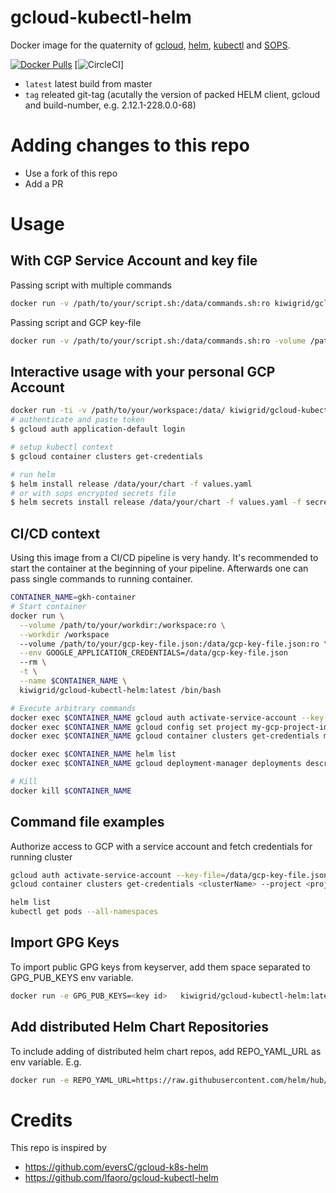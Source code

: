 # gcloud-kubectl-helm
Docker image for the quaternity of [gcloud](https://cloud.google.com/sdk/docs/), [helm](https://www.helm.sh), [kubectl](https://kubernetes.io/docs/reference/kubectl/kubectl/) and [SOPS](https://github.com/mozilla/sops).

[![Docker Pulls](https://img.shields.io/docker/pulls/kiwigrid/gcloud-kubectl-helm.svg?style=plastic)](https://hub.docker.com/r/kiwigrid/gcloud-kubectl-helm/)
[![CircleCI](https://img.shields.io/circleci/project/github/kiwigrid/gcloud-kubectl-helm/master.svg?style=plastic)]

- `latest` latest build from master
- `tag` releated git-tag (acutally the version of packed HELM client, gcloud and build-number, e.g. 2.12.1-228.0.0-68)

# Adding changes to this repo
* Use a fork of this repo
* Add a PR

# Usage

## With CGP Service Account and key file

Passing script with multiple commands
```bash
docker run -v /path/to/your/script.sh:/data/commands.sh:ro kiwigrid/gcloud-kubectl-helm
```

Passing script and GCP key-file
```bash
docker run -v /path/to/your/script.sh:/data/commands.sh:ro -volume /path/to/your/key-file.json:/data/gcp-key-file.json:ro kiwigrid/gcloud-kubectl-helm
```

## Interactive usage with your personal GCP Account

```bash
docker run -ti -v /path/to/your/workspace:/data/ kiwigrid/gcloud-kubectl-helm bash
# authenticate and paste token
$ gcloud auth application-default login

# setup kubectl context
$ gcloud container clusters get-credentials

# run helm
$ helm install release /data/your/chart -f values.yaml
# or with sops encrypted secrets file
$ helm secrets install release /data/your/chart -f values.yaml -f secrets.myapp.yaml
```

## CI/CD context
Using this image from a CI/CD pipeline is very handy.
It's recommended to start the container at the beginning of your pipeline.
Afterwards one can pass single commands to running container.

```bash
CONTAINER_NAME=gkh-container
# Start container
docker run \
  --volume /path/to/your/workdir:/workspace:ro \
  --workdir /workspace
  --volume /path/to/your/gcp-key-file.json:/data/gcp-key-file.json:ro \
  --env GOOGLE_APPLICATION_CREDENTIALS=/data/gcp-key-file.json
  --rm \
  -t \
  --name $CONTAINER_NAME \
  kiwigrid/gcloud-kubectl-helm:latest /bin/bash

# Execute arbitrary commands
docker exec $CONTAINER_NAME gcloud auth activate-service-account --key-file=/data/gcp-key-file.json
docker exec $CONTAINER_NAME gcloud config set project my-gcp-project-id
docker exec $CONTAINER_NAME gcloud container clusters get-credentials my-gke-cluster --project my-gcp-project-id --zone my-gke-zone

docker exec $CONTAINER_NAME helm list
docker exec $CONTAINER_NAME gcloud deployment-manager deployments describe my-deployment

# Kill
docker kill $CONTAINER_NAME
```

## Command file examples

Authorize access to GCP with a service account and fetch credentials for running cluster
```bash
gcloud auth activate-service-account --key-file=/data/gcp-key-file.json
gcloud container clusters get-credentials <clusterName> --project <projectId> [--region=<region> | --zone=<zone>]

helm list
kubectl get pods --all-namespaces
```

## Import GPG Keys

To import public GPG keys from keyserver, add them space separated to GPG_PUB_KEYS env variable.

```bash
docker run -e GPG_PUB_KEYS=<key id>   kiwigrid/gcloud-kubectl-helm:latest
```

## Add distributed Helm Chart Repositories

To include adding of distributed helm chart repos, add REPO_YAML_URL as env variable.
E.g.

```bash
docker run -e REPO_YAML_URL=https://raw.githubusercontent.com/helm/hub/master/config/repo-values.yaml kiwigrid/gcloud-kubectl-helm:latest
```

# Credits
This repo is inspired by
* https://github.com/eversC/gcloud-k8s-helm
* https://github.com/lfaoro/gcloud-kubectl-helm



